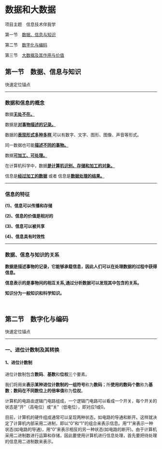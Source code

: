# 数据和大数据

项目主题　信息技术伴我学</br>

第一节　[数据、信息与知识](#jump1) </br>

第二节　[数字化与编码](#jump2) </br>

第三节　[大数据及其作用与价值](#jump3) </br>

## **第一节　数据、信息与知识**
<span id="jump1">快速定位锚点</span>

---
### **数据和信息的概念**

数据<u>**无处不在。**</u>

数据是<u>**对事物描述的记录。**</u>

数据的<u>**表现形式多种多样**</u>,可以有数字、文字、图形、图像、声音等形式。

同一数据也可能<u>**描述不同的事物。**</u>

数据<u>**可加工、可处理。**</u>

在计算机科学中，数据<u>**是计算机识别、存储和加工的对象。**</u> 

信息是<u>**经过加工的数据**</u>    或者    信息是<u>**数据处理的结果。**</u>

---

### **信息的特征**

**(1)、信息可以传播和存储**

**(2)、信息的价值是相对的**

**(3)、信息可以被共享**

**(4)、信息具有时效性**

---

### **数据、信息与知识的关系**

**数据是描述事物的记录，它能够承载信息，因此人们可以在处理数据的过程中获得信息。**

**信息表示的是事物间的相互关系,通过分析数据可以发现其中包含的关系。**

**知识分为一般知识和科学知识。**

</br>

## **第二节　数字化与编码**
<span id="jump2">快速定位锚点</span>

---

### 一、进位计数制及其转换

#### 1、进位计数制

进位计数制包含**数码**、**基数**和**位权**三个要素。

我们将用来**表示某种进位计数制的一组符号**称为**数码**；所**使用的数码个数**称为**基数**；**数码在不同数位上的倍率值**称为**位权**。

计算机的电路由逻辑门电路组成，一个逻辑门电路可以看成一个开关，每个开关的状态是“开”（高电位）或“关”（低电位），即对应1或0。

目前，计算机的硬件组成通常可以呈现两种状态，如电路的导通和断开。这样就决定了计算机内部采用二进制，即以“0”和“1”的组合来表示信息。用“1”来表示一种状态(如电路的导通)，用“0”来表示相反的另一种状态(如电路的断开)。由于计算机采用二进制数进行运算和存储，因此要使用计算机进行信息处理，首先要把待处理的信息用二进制数来表示。